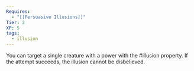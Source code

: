 ```yaml
---
Requires:
  - "[[Persuasive Illusions]]"
Tier: 2
XP: 5
tags:
  - illusion
---
```

You can target a single creature with a power with the #illusion property. If the attempt succeeds, the illusion cannot be disbelieved.